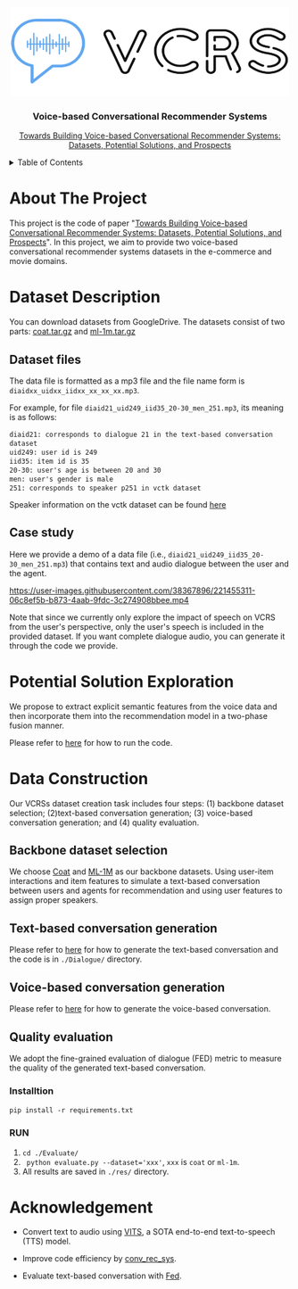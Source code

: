 <br />
<div align="center">
  <a href="https://github.com/hyllll/VCRS">
    <img src="images/logo.png" alt="Logo" width="500" height="160">
  </a>

  <h3 align="center">Voice-based Conversational Recommender Systems</h3>

  <p align="center">
    <a href="https://arxiv.org/abs/2306.08219"> Towards Building Voice-based Conversational Recommender Systems: Datasets, Potential Solutions, and Prospects </a>
  </p>
</div>

<details>
  <summary>Table of Contents</summary>
  <ol>
    <li>
      <a href="#about-the-project">About The Project</a>
    </li>
    <li>
      <a href="#dataset-description">Dataset Description</a>
    </li>
    <li><a href="#potential-solution-exploration">Potential Solution Exploration</a></li>
    <li><a href="#data-construction">Data Construction</a></li>
    <li><a href="#contributing">Contributing</a></li>
    <li><a href="#acknowledgement">Acknowledgement</a></li>
  </ol>
</details>

# About The Project
This project is the code of paper "[Towards Building Voice-based Conversational Recommender Systems: Datasets, Potential Solutions, and Prospects](https://arxiv.org/abs/2306.08219)". In this project, we aim to provide two voice-based conversational recommender systems datasets in the e-commerce and movie domains.



# Dataset Description
You can download datasets from GoogleDrive. The datasets consist of two parts: [coat.tar.gz](https://drive.google.com/file/d/1FnpYhMaeskckxGheKjar0U4YHIdDKM6K/view?usp=share_link) and [ml-1m.tar.gz](https://drive.google.com/file/d/195ugsUrU51VMUjjI329M84qegtK2QuGC/view?usp=sharing)

## Dataset files
The data file is formatted as a mp3 file and the file name form is `diaidxx_uidxx_iidxx_xx_xx_xx.mp3`.

For example, for file `diaid21_uid249_iid35_20-30_men_251.mp3`, its meaning is as follows:
```
diaid21: corresponds to dialogue 21 in the text-based conversation dataset
uid249: user id is 249
iid35: item id is 35
20-30: user's age is between 20 and 30
men: user's gender is male
251: corresponds to speaker p251 in vctk dataset
```
Speaker information on the vctk dataset can be found [here](www.udialogue.org/download/cstr-vctk-corpus.html)

## Case study
Here we provide a demo of a data file (i.e., `diaid21_uid249_iid35_20-30_men_251.mp3`) that contains text and audio dialogue between the user and the agent. 

https://user-images.githubusercontent.com/38367896/221455311-06c8ef5b-b873-4aab-9fdc-3c274908bbee.mp4


Note that since we currently only explore the impact of speech on VCRS from the user's perspective, only the user's speech is included in the provided dataset. If you want complete dialogue audio, you can generate it through the code we provide.

# Potential Solution Exploration
We propose to extract explicit semantic features from the voice data and then incorporate them into the recommendation model in a two-phase fusion manner.

Please refer to [here](https://github.com/hyllll/VCRS/tree/main/Recommender) for how to run the code.

# Data Construction
Our VCRSs dataset creation task includes four steps: (1) backbone dataset selection; (2)text-based conversation generation; (3) voice-based conversation generation; and (4) quality evaluation.

## Backbone dataset selection
We choose [Coat](www.cs.cornell.edu/~schnabts/mnar/) and [ML-1M](grouplens.org/datasets/movielens/1m/) as our backbone datasets. Using user-item interactions and item features to simulate a text-based conversation between users and agents for recommendation and using user features to assign proper speakers.

## Text-based conversation generation
Please refer to [here](https://github.com/hyllll/VCRS/tree/main/Dialogue) for how to generate the text-based conversation and the code is in `./Dialogue/` directory.

## Voice-based conversation generation
Please refer to [here](https://github.com/hyllll/VCRS/tree/main/Speech) for how to generate the voice-based conversation.

## Quality evaluation
We adopt the fine-grained evaluation of dialogue (FED) metric to measure the quality of the generated text-based conversation.
### Installtion
```
pip install -r requirements.txt
```
### RUN
1. ```cd ./Evaluate/```
2. ``` python evaluate.py --dataset='xxx'```, ```xxx``` is ```coat``` or ```ml-1m```.
3. All results are saved in `./res/` directory.



# Acknowledgement
* Convert text to audio using [VITS](https://github.com/jaywalnut310/vits), a SOTA end-to-end text-to-speech (TTS) model.

* Improve code efficiency by [conv_rec_sys](https://github.com/xxkkrr/conv_rec_sys).

* Evaluate text-based conversation with [Fed](https://github.com/exe1023/DialEvalMetrics).